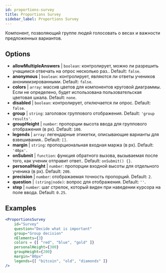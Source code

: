 ```yaml
---
id: proportions-survey
title: Proportions Survey
sidebar_label: Proportions Survey
---
```


Компонент, позволяющий группе людей голосовать о весах и важности предложенных вариантов.

## Options

* __allowMultipleAnswers__ | `boolean`: контролирует, можно ли разрешить учащимся отвечать на опрос несколько раз.. Default: `false`.
* __anonymous__ | `boolean`: контролирует, являются ли ответы учеников анонимизированными. Default: `false`.
* __colors__ | `array`: массив цветов для компонентов круговой диаграммы. Если не определено, будет использована пользовательская цветовая шкала. Default: `none`.
* __disabled__ | `boolean`: контролирует, отключается ли опрос. Default: `false`.
* __group__ | `string`: заголовок группового отображения. Default: `'group results'`.
* __groupHeight__ | `number`: пропорции высота ввода для группового отображения (в px). Default: `100`.
* __legends__ | `array`: легендарные этикетки, описывающие варианты для взвешивания.. Default: `[]`.
* __margin__ | `string`: пропорциональная входная маржа (в px). Default: `'40px'`.
* __onSubmit__ | `function`: функция обратного вызова, вызываемая после того, как ученик отправит ответ.. Default: `onSubmit() {}`.
* __personalHeight__ | `number`: пропорции входной высоты для отдельного ученика (в px). Default: `200`.
* __precision__ | `number`: отображаемая точность пропорций. Default: `2`.
* __question__ | `(string|node)`: вопрос для отображения. Default: `''`.
* __step__ | `number`: шаг стрелок, который виден при наведении курсора на поле ввода. Default: `0.25`.


## Examples

```jsx live
<ProportionsSurvey 
    id="Survey"
    question="Decide what is important"
    group="Group decision"
    nElements={3}
    colors = {[ "red", "blue", "gold" ]}
    personalHeight={300}
    groupHeight={200}
    margin="80px"
    legends={[ "bitcoin", "old", "diamonds" ]}
/>
```



